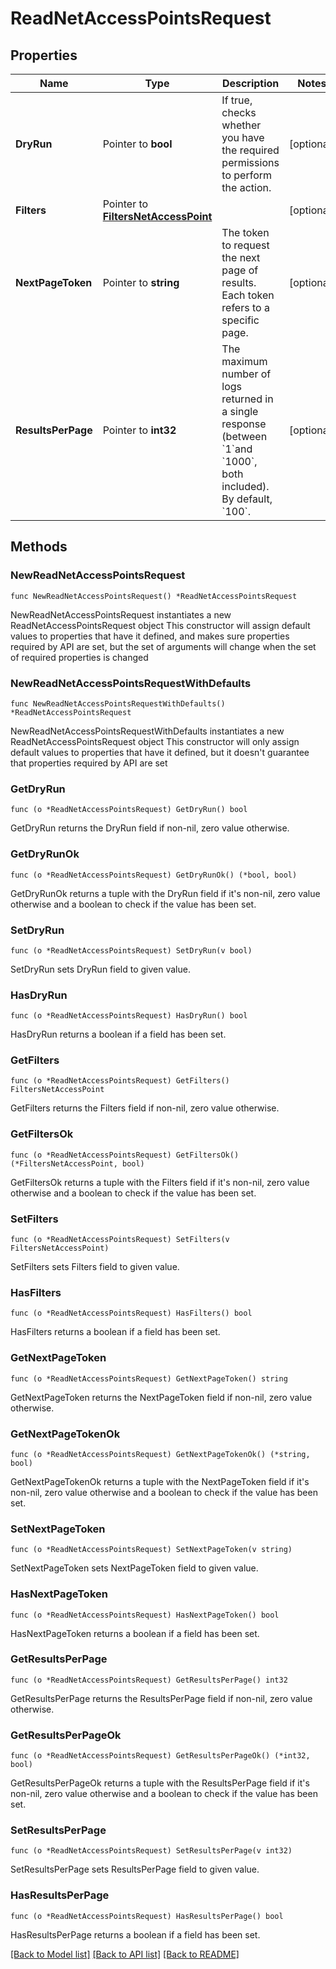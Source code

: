 # ReadNetAccessPointsRequest

## Properties

Name | Type | Description | Notes
------------ | ------------- | ------------- | -------------
**DryRun** | Pointer to **bool** | If true, checks whether you have the required permissions to perform the action. | [optional] 
**Filters** | Pointer to [**FiltersNetAccessPoint**](FiltersNetAccessPoint.md) |  | [optional] 
**NextPageToken** | Pointer to **string** | The token to request the next page of results. Each token refers to a specific page. | [optional] 
**ResultsPerPage** | Pointer to **int32** | The maximum number of logs returned in a single response (between &#x60;1&#x60;and &#x60;1000&#x60;, both included). By default, &#x60;100&#x60;. | [optional] 

## Methods

### NewReadNetAccessPointsRequest

`func NewReadNetAccessPointsRequest() *ReadNetAccessPointsRequest`

NewReadNetAccessPointsRequest instantiates a new ReadNetAccessPointsRequest object
This constructor will assign default values to properties that have it defined,
and makes sure properties required by API are set, but the set of arguments
will change when the set of required properties is changed

### NewReadNetAccessPointsRequestWithDefaults

`func NewReadNetAccessPointsRequestWithDefaults() *ReadNetAccessPointsRequest`

NewReadNetAccessPointsRequestWithDefaults instantiates a new ReadNetAccessPointsRequest object
This constructor will only assign default values to properties that have it defined,
but it doesn't guarantee that properties required by API are set

### GetDryRun

`func (o *ReadNetAccessPointsRequest) GetDryRun() bool`

GetDryRun returns the DryRun field if non-nil, zero value otherwise.

### GetDryRunOk

`func (o *ReadNetAccessPointsRequest) GetDryRunOk() (*bool, bool)`

GetDryRunOk returns a tuple with the DryRun field if it's non-nil, zero value otherwise
and a boolean to check if the value has been set.

### SetDryRun

`func (o *ReadNetAccessPointsRequest) SetDryRun(v bool)`

SetDryRun sets DryRun field to given value.

### HasDryRun

`func (o *ReadNetAccessPointsRequest) HasDryRun() bool`

HasDryRun returns a boolean if a field has been set.

### GetFilters

`func (o *ReadNetAccessPointsRequest) GetFilters() FiltersNetAccessPoint`

GetFilters returns the Filters field if non-nil, zero value otherwise.

### GetFiltersOk

`func (o *ReadNetAccessPointsRequest) GetFiltersOk() (*FiltersNetAccessPoint, bool)`

GetFiltersOk returns a tuple with the Filters field if it's non-nil, zero value otherwise
and a boolean to check if the value has been set.

### SetFilters

`func (o *ReadNetAccessPointsRequest) SetFilters(v FiltersNetAccessPoint)`

SetFilters sets Filters field to given value.

### HasFilters

`func (o *ReadNetAccessPointsRequest) HasFilters() bool`

HasFilters returns a boolean if a field has been set.

### GetNextPageToken

`func (o *ReadNetAccessPointsRequest) GetNextPageToken() string`

GetNextPageToken returns the NextPageToken field if non-nil, zero value otherwise.

### GetNextPageTokenOk

`func (o *ReadNetAccessPointsRequest) GetNextPageTokenOk() (*string, bool)`

GetNextPageTokenOk returns a tuple with the NextPageToken field if it's non-nil, zero value otherwise
and a boolean to check if the value has been set.

### SetNextPageToken

`func (o *ReadNetAccessPointsRequest) SetNextPageToken(v string)`

SetNextPageToken sets NextPageToken field to given value.

### HasNextPageToken

`func (o *ReadNetAccessPointsRequest) HasNextPageToken() bool`

HasNextPageToken returns a boolean if a field has been set.

### GetResultsPerPage

`func (o *ReadNetAccessPointsRequest) GetResultsPerPage() int32`

GetResultsPerPage returns the ResultsPerPage field if non-nil, zero value otherwise.

### GetResultsPerPageOk

`func (o *ReadNetAccessPointsRequest) GetResultsPerPageOk() (*int32, bool)`

GetResultsPerPageOk returns a tuple with the ResultsPerPage field if it's non-nil, zero value otherwise
and a boolean to check if the value has been set.

### SetResultsPerPage

`func (o *ReadNetAccessPointsRequest) SetResultsPerPage(v int32)`

SetResultsPerPage sets ResultsPerPage field to given value.

### HasResultsPerPage

`func (o *ReadNetAccessPointsRequest) HasResultsPerPage() bool`

HasResultsPerPage returns a boolean if a field has been set.


[[Back to Model list]](../README.md#documentation-for-models) [[Back to API list]](../README.md#documentation-for-api-endpoints) [[Back to README]](../README.md)


